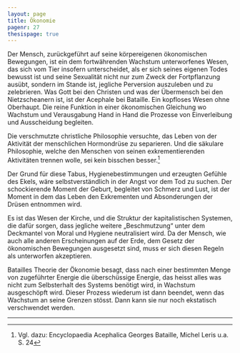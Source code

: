 ```yaml
---
layout: page
title: Ökonomie
pagenr: 27
thesispage: true
---
```

Der Mensch, zurückgeführt auf seine körpereigenen ökonomischen Bewegungen, ist ein dem fortwährenden Wachstum unterworfenes Wesen, das sich vom Tier insofern unterscheidet, als er sich seines eigenen Todes bewusst ist und seine Sexualität nicht nur zum Zweck der Fortpflanzung ausübt, sondern im Stande ist, jegliche Perversion auszuleben und zu zelebrieren. Was Gott bei den Christen und was der Übermensch bei den Nietzscheanern ist, ist der Acephale bei Bataille. Ein kopfloses Wesen ohne Oberhaupt. Die reine Funktion in einer ökonomischen Gleichung wo Wachstum und Verausgabung  Hand in Hand die Prozesse von Einverleibung und Ausscheidung begleiten.

Die verschmutzte christliche Philosophie  versuchte, das Leben von der Aktivität der menschlichen Hormondrüse zu separieren. Und die säkulare Philosophie, welche den Menschen von seinen exkrementierenden Aktivitäten trennen wolle, sei kein bisschen besser.[^22]  

Der Grund für diese Tabus, Hygienebestimmungen und erzeugten Gefühle des Ekels, wäre selbstverständlich in der Angst vor dem Tod zu suchen. Der schockierende Moment der Geburt, begleitet von Schmerz und Lust, ist der Moment in dem das Leben den Exkrementen und Absonderungen der Drüsen entnommen wird.

Es ist das Wesen der Kirche, und die Struktur der kapitalistischen Systemen, die dafür sorgen, dass jegliche weitere „Beschmutzung“ unter dem Deckmantel von Moral und Hygiene neutralisiert wird. Da der Mensch, wie auch alle anderen Erscheinungen auf der Erde, dem Gesetz der ökonomischen Bewegungen ausgesetzt sind, muss er sich diesen Regeln als unterworfen akzeptieren.

Batailles Theorie der Ökonomie besagt, dass nach einer bestimmten Menge von zugeführter Energie die überschüssige Energie, das heisst alles was nicht zum Selbsterhalt des Systems benötigt wird, in Wachstum ausgeschöpft wird. Dieser Prozess wiederum ist dann beendet, wenn das Wachstum an seine Grenzen stösst. Dann kann sie nur noch ekstatisch verschwendet werden.

---

[^22]:
    Vgl. dazu: Encyclopaedia Acephalica Georges Bataille, Michel Leris u.a. S. 24
